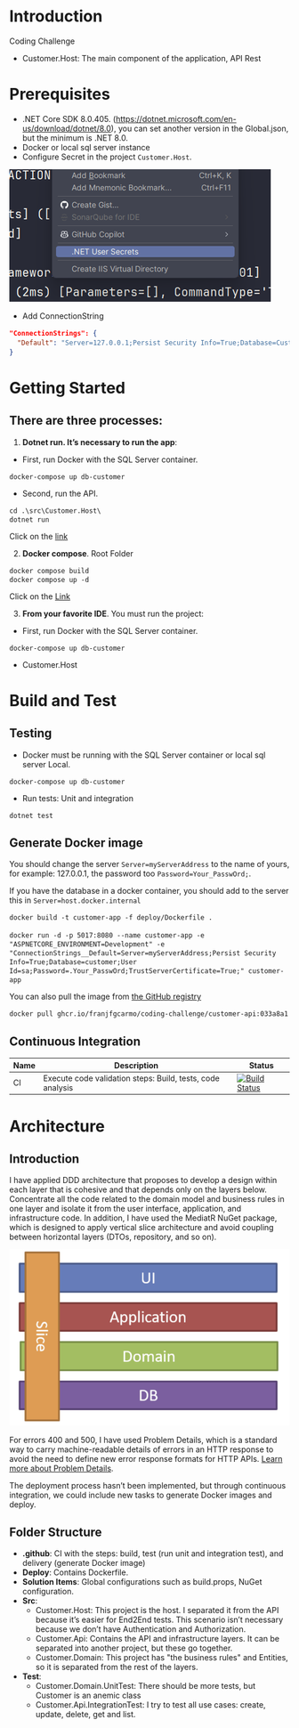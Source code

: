 # Introduction

Coding Challenge

- Customer.Host: The main component of the application, API Rest

# Prerequisites

- .NET Core SDK 8.0.405. (<https://dotnet.microsoft.com/en-us/download/dotnet/8.0>), you can set another version in the Global.json, but the minimum is .NET 8.0.
- Docker or local sql server instance
- Configure Secret in the project `Customer.Host`. 

![img.png](./doc/img.png)

- Add ConnectionString
```json
"ConnectionStrings": {
  "Default": "Server=127.0.0.1;Persist Security Info=True;Database=Customer;User Id=sa;Password=Your_Passw0rd;TrustServerCertificate=True;"
}
```

# Getting Started

## There are three processes:

1. **Dotnet run. It’s necessary to run the app**:

- First, run Docker with the SQL Server container.

```shell
docker-compose up db-customer
```

- Second, run the API.

```shell
cd .\src\Customer.Host\
dotnet run
```

Click on the [link](http://localhost:5107/swagger/index.html)

2. **Docker compose**. Root Folder

```shell
docker compose build
docker compose up -d
```

Click on the [Link](http://localhost:5017/swagger/index.html)

3. **From your favorite IDE**.
   You must run the project:

- First, run Docker with the SQL Server container.

```shell
docker-compose up db-customer
```

- Customer.Host

# Build and Test

## Testing

- Docker must be running with the SQL Server container or local sql server Local.
```shell
docker-compose up db-customer
```
- Run tests: Unit and integration
```shell
dotnet test
```

## Generate Docker image

You should change the server ``Server=myServerAddress`` to the name of yours, for example: 127.0.0.1, the password too ``Password=Your_PasswOrd;``.

If you have the database in a docker container, you should add to the server this  in `Server=host.docker.internal`

```shell
docker build -t customer-app -f deploy/Dockerfile .

docker run -d -p 5017:8080 --name customer-app -e "ASPNETCORE_ENVIRONMENT=Development" -e "ConnectionStrings__Default=Server=myServerAddress;Persist Security Info=True;Database=customer;User Id=sa;Password=.Your_PasswOrd;TrustServerCertificate=True;" customer-app
```
You can also pull the image from [the GitHub registry](https://github.com/franjfgcarmo/coding-challenge/pkgs/container/coding-challenge%2Fcustomer-api)
```shell
docker pull ghcr.io/franjfgcarmo/coding-challenge/customer-api:033a8a1
```

## Continuous Integration

| Name | Description                                                | Status                                                                                                                                                                                                                   |
| ---- | ---------------------------------------------------------- | ------------------------------------------------------------------------------------------------------------------------------------------------------------------------------------------------------------------------ |
| CI   | Execute code validation steps: Build, tests, code analysis | [![Build Status](https://github.com/franjfgcarmo/coding-challenge/actions/workflows/ci.yml/badge.svg)](https://github.com/franjfgcarmo/coding-challenge/actions/workflows/ci.yml) |

# Architecture

## Introduction

I have applied DDD architecture that proposes to develop a design within each layer that is cohesive and that depends only on the layers below. Concentrate all the code related to the domain model and business rules in one layer and isolate it from the user interface, application, and infrastructure code. In addition, I have used the MediatR NuGet package, which is designed to apply vertical slice architecture and avoid coupling between horizontal layers (DTOs, repository, and so on).

![alt text](./doc/image.png)

For errors 400 and 500, I have used Problem Details, which is a standard way to carry machine-readable details of errors in an HTTP response to avoid the need to define new error response formats for HTTP APIs. [Learn more about Problem Details](https://learn.microsoft.com/en-us/dotnet/api/microsoft.aspnetcore.mvc.problemdetails?view=aspnetcore-8.0).

The deployment process hasn’t been implemented, but through continuous integration, we could include new tasks to generate Docker images and deploy.

## Folder Structure

- **.github**: CI with the steps: build, test (run unit and integration test), and delivery (generate Docker image)
- **Deploy**: Contains Dockerfile.
- **Solution Items**: Global configurations such as build.props, NuGet configuration.
- **Src**:
  - Customer.Host: This project is the host. I separated it from the API because it’s easier for End2End tests. This scenario isn’t necessary because we don’t have Authentication and Authorization.
  - Customer.Api: Contains the API and infrastructure layers. It can be separated into another project, but these go together.
  - Customer.Domain: This project has "the business rules" and Entities, so it is separated from the rest of the layers.
- **Test**:
  - Customer.Domain.UnitTest: There should be more tests, but Customer is an anemic class
  - Customer.Api.IntegrationTest: I try to test all use cases: create, update, delete, get and list.
